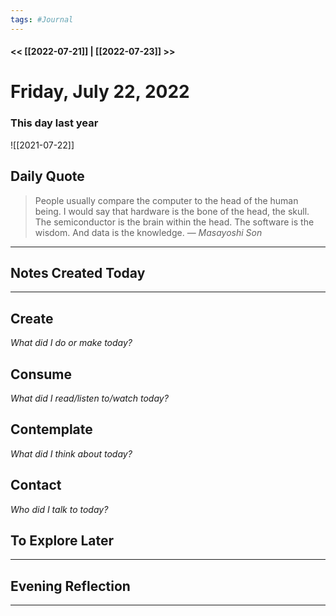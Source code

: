 ```yaml
---
tags: #Journal
---
```


#### << [[2022-07-21]] | [[2022-07-23]] >>

# Friday, July 22, 2022

### This day last year

![[2021-07-22]]

## Daily Quote

> People usually compare the computer to the head of the human being. I would say that hardware is the bone of the head, the skull. The semiconductor is the brain within the head. The software is the wisdom. And data is the knowledge.
> — <cite>Masayoshi Son</cite>

---

## Notes Created Today

---

## Create

*What did I do or make today?*

  

## Consume

*What did I read/listen to/watch today?*

  

## Contemplate

*What did I think about today?*

  

## Contact

*Who did I talk to today?*

  

## To Explore Later

---

## Evening Reflection

  
------


